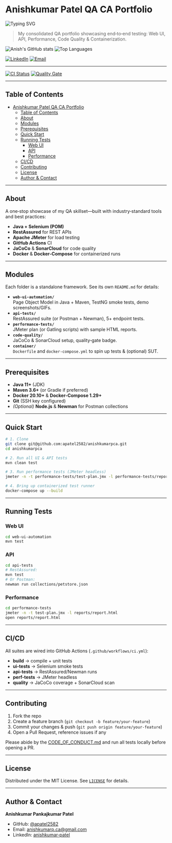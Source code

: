 # Anishkumar Patel QA CA Portfolio

![Typing SVG](https://readme-typing-svg.herokuapp.com?font=Inter&size=32&pause=1000&color=61dafb&center=true&width=800&lines=Hi!+I%27m+Anishkumar+👋;QA+Automation+Engineer;Building+Reliable+Software;Let%27s+Automate+Together)

> My consolidated QA portfolio showcasing end‑to‑end testing: Web UI, API, Performance, Code Quality & Containerization.

<!-- GitHub stats -->

![Anish's GitHub stats](https://github-readme-stats.vercel.app/api?username=apatel2582&show_icons=true&theme=dark)
![Top Languages](https://github-readme-stats.vercel.app/api/top-langs/?username=apatel2582&layout=compact&theme=dark)

[![LinkedIn](https://img.shields.io/badge/LinkedIn-Anishkumar-blue?logo=linkedin)](https://www.linkedin.com/in/anishkumar-patel/) [![Email](https://img.shields.io/badge/Email-anishkumarp.ca@gmail.com-red?logo=gmail)](mailto:anishkumarp.ca@gmail.com)

---

[![CI Status](https://img.shields.io/github/actions/workflow/status/apatel2582/apatel2582/build.yml)](https://github.com/apatel2582/apatel2582/actions) [![Quality Gate](https://sonarcloud.io/api/project_badges/measure?project=apatel2582_apatel2582&metric=alert_status)](https://sonarcloud.io/dashboard?id=apatel2582_apatel2582)

---

## Table of Contents

- [Anishkumar Patel QA CA Portfolio](#anishkumar-patel-qa-ca-portfolio)
  - [Table of Contents](#table-of-contents)
  - [About](#about)
  - [Modules](#modules)
  - [Prerequisites](#prerequisites)
  - [Quick Start](#quick-start)
  - [Running Tests](#running-tests)
    - [Web UI](#web-ui)
    - [API](#api)
    - [Performance](#performance)
  - [CI/CD](#cicd)
  - [Contributing](#contributing)
  - [License](#license)
  - [Author \& Contact](#author--contact)

---

## About

A one‑stop showcase of my QA skillset—built with industry‑standard tools and best practices:

- **Java + Selenium (POM)**
- **RestAssured** for REST APIs
- **Apache JMeter** for load testing
- **GitHub Actions** CI
- **JaCoCo** & **SonarCloud** for code quality
- **Docker** & **Docker‑Compose** for containerized runs

---

## Modules

Each folder is a standalone framework. See its own `README.md` for details:

- **`web-ui-automation/`**  
  Page Object Model in Java + Maven, TestNG smoke tests, demo screenshots/GIFs.
- **`api-tests/`**  
  RestAssured suite (or Postman + Newman), 5+ endpoint tests.
- **`performance-tests/`**  
  JMeter plan (or Gatling scripts) with sample HTML reports.
- **`code-quality/`**  
  JaCoCo & SonarCloud setup, quality‑gate badge.
- **`container/`**  
  `Dockerfile` and `docker-compose.yml` to spin up tests & (optional) SUT.

---

## Prerequisites

- **Java 11+** (JDK)
- **Maven 3.6+** (or Gradle if preferred)
- **Docker 20.10+** & **Docker‑Compose 1.29+**
- **Git** (SSH key configured)
- _(Optional)_ **Node.js** & **Newman** for Postman collections

---

## Quick Start

```bash
# 1. Clone
git clone git@github.com:apatel2582/anishkumarpca.git
cd anishkumarpca

# 2. Run all UI & API tests
mvn clean test

# 3. Run performance tests (JMeter headless)
jmeter -n -t performance-tests/test-plan.jmx -l performance-tests/reports/results.jtl

# 4. Bring up containerized test runner
docker-compose up --build
```

---

## Running Tests

### Web UI

```bash
cd web-ui-automation
mvn test
```

### API

```bash
cd api-tests
# RestAssured:
mvn test
# Or Postman:
newman run collections/petstore.json
```

### Performance

```bash
cd performance-tests
jmeter -n -t test-plan.jmx -l reports/report.html
open reports/report.html
```

---

## CI/CD

All suites are wired into GitHub Actions (`.github/workflows/ci.yml`):

- **build** → compile + unit tests
- **ui-tests** → Selenium smoke tests
- **api-tests** → RestAssured/Newman runs
- **perf-tests** → JMeter headless
- **quality** → JaCoCo coverage + SonarCloud scan

---

## Contributing

1. Fork the repo
2. Create a feature branch (`git checkout -b feature/your-feature`)
3. Commit your changes & push (`git push origin feature/your-feature`)
4. Open a Pull Request, reference issues if any

Please abide by the [CODE_OF_CONDUCT.md](CODE_OF_CONDUCT.md) and run all tests locally before opening a PR.

---

## License

Distributed under the MIT License. See [`LICENSE`](LICENSE) for details.

---

## Author & Contact

**Anishkumar Pankajkumar Patel**

- GitHub: [@apatel2582](https://github.com/apatel2582)
- Email: anishkumarp.ca@gmail.com
- LinkedIn: [anishkumar‑patel](https://www.linkedin.com/in/anishkumar-patel/)

